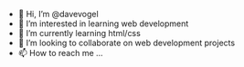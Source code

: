 - 👋 Hi, I’m @davevogel
- 👀 I’m interested in learning web development
- 🌱 I’m currently learning html/css
- 💞️ I’m looking to collaborate on web development projects
- 📫 How to reach me ...

<!---
davevogel/davevogel is a ✨ special ✨ repository because its `README.md` (this file) appears on your GitHub profile.
You can click the Preview link to take a look at your changes.
--->
